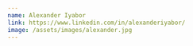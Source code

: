 ```yaml
---
name: Alexander Iyabor
link: https://www.linkedin.com/in/alexanderiyabor/
image: /assets/images/alexander.jpg
---
```

